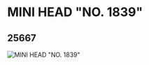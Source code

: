 # MINI HEAD "NO. 1839"
## 25667
![MINI HEAD "NO. 1839"](https://lc-www-live-s.legocdn.com/media/bricks/5/2/6142124.jpg)